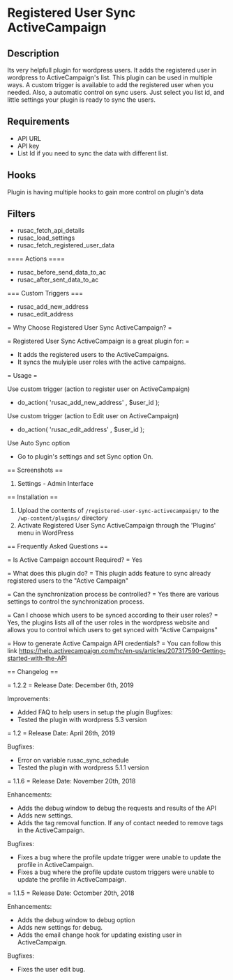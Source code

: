# Registered User Sync ActiveCampaign

## Description 

Its very helpfull plugin for wordpress users. It adds the registered user in wordpress to ActiveCampaign's list. 
This plugin can be used in multiple ways. A custom trigger is available to add the registered user when you needed.
Also, a automatic control on sync users. Just select you list id, and little settings your plugin is ready to sync the users.

## Requirements

* API URL
* API key
* List Id if you need to sync the data with different list.

## Hooks 

Plugin is having multiple hooks to gain more control on plugin's data

## Filters
* rusac_fetch_api_details
* rusac_load_settings
* rusac_fetch_registered_user_data

==== Actions ====
* rusac_before_send_data_to_ac
* rusac_after_sent_data_to_ac

=== Custom Triggers ===
* rusac_add_new_address
* rusac_edit_address

= Why Choose Registered User Sync ActiveCampaign? =

= Registered User Sync ActiveCampaign is a great plugin for: =

* It adds the registered users to the ActiveCampaigns.
* It syncs the mulyiple user roles with the active campaigns.

= Usage =

Use custom trigger (action to register user on ActiveCampaign)

* do_action( 'rusac_add_new_address' , $user_id );

Use custom trigger (action to Edit user on ActiveCampaign)

* do_action( 'rusac_edit_address' , $user_id );

Use Auto Sync option

* Go to plugin's settings and set Sync option On.

== Screenshots ==
1. Settings - Admin Interface

== Installation ==

1. Upload the contents of `/registered-user-sync-activecampaign/` to the `/wp-content/plugins/` directory
2. Activate Registered User Sync ActiveCampaign through the 'Plugins' menu in WordPress


== Frequently Asked Questions ==

= Is Active Campaign account Required? =
Yes 

= What does this plugin do? =
This plugin adds feature to sync already registered users to the "Active Campaign"

= Can the synchronization process be controlled? =
Yes there are various settings to control the synchronization process.

= Can I choose which users to be synced according to their user roles? =
Yes, the plugins lists all of the user roles in the wordpress website and allows you to control which users to get synced with "Active Campaigns"

= How to generate Active Campaign API credentials? =
You can follow this link 
https://help.activecampaign.com/hc/en-us/articles/207317590-Getting-started-with-the-API

== Changelog ==

= 1.2.2 =
Release Date: December 6th, 2019

Improvements:
* Added FAQ to help users in setup the plugin
Bugfixes:
* Tested the plugin with wordpress 5.3 version

= 1.2 =
Release Date: April 26th, 2019

Bugfixes:

* Error on variable rusac_sync_schedule
* Tested the plugin with wordpress 5.1.1 version

= 1.1.6 =
Release Date: November 20th, 2018

Enhancements:

* Adds the debug window to debug the requests and results of the API
* Adds new settings.
* Adds the tag removal function. If any of contact needed to remove tags in the ActiveCampaign.

Bugfixes:

* Fixes a bug where the profile update trigger were unable to update the profile in ActiveCampaign.
* Fixes a bug where the profile update custom triggers were unable to update the profile in ActiveCampaign.

= 1.1.5 =
Release Date: Octomber 20th, 2018

Enhancements:

* Adds the debug window to debug option
* Adds new settings for debug.
* Adds the email change hook for updating existing user in ActiveCampaign.

Bugfixes:

* Fixes the user edit bug.
